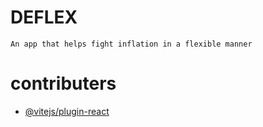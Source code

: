 # DEFLEX
```An app that helps fight inflation in a flexible manner```

# contributers
- [@vitejs/plugin-react](https://github.com/LettyMoila)
